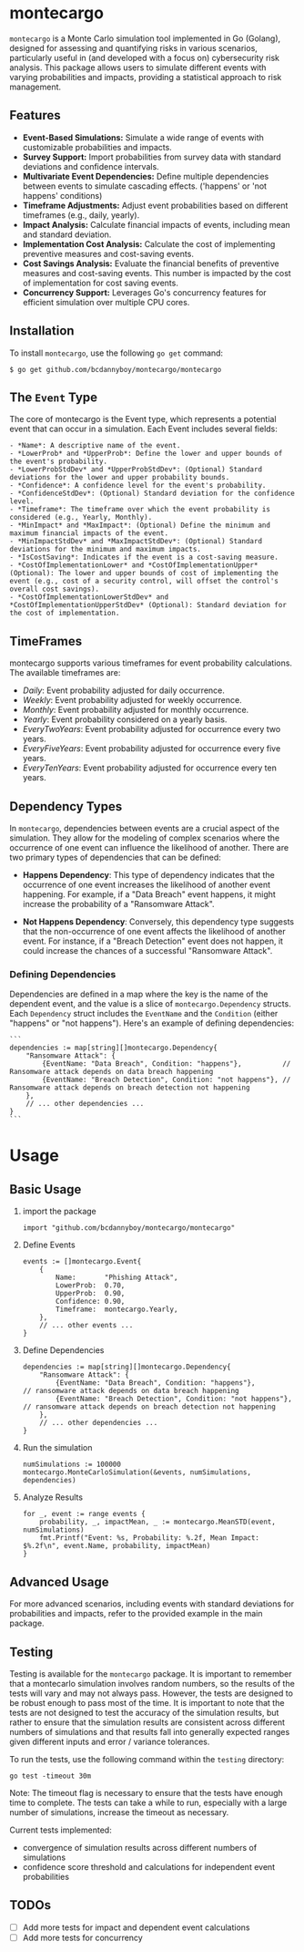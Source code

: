 # montecargo

`montecargo` is a Monte Carlo simulation tool implemented in Go (Golang), designed for assessing and quantifying risks in various scenarios, particularly useful in (and developed with a focus on) cybersecurity risk analysis. This package allows users to simulate different events with varying probabilities and impacts, providing a statistical approach to risk management.

## Features

- **Event-Based Simulations:** Simulate a wide range of events with customizable probabilities and impacts.
- **Survey Support:** Import probabilities from survey data with standard deviations and confidence intervals.
- **Multivariate Event Dependencies:** Define multiple dependencies between events to simulate cascading effects. ('happens' or 'not happens' conditions)
- **Timeframe Adjustments:** Adjust event probabilities based on different timeframes (e.g., daily, yearly).
- **Impact Analysis:** Calculate financial impacts of events, including mean and standard deviation.
- **Implementation Cost Analysis:** Calculate the cost of implementing preventive measures and cost-saving events.
- **Cost Savings Analysis:** Evaluate the financial benefits of preventive measures and cost-saving events. This number is impacted by the cost of implementation for cost saving events.
- **Concurrency Support:** Leverages Go's concurrency features for efficient simulation over multiple CPU cores.

## Installation

To install `montecargo`, use the following `go get` command:

```$ go get github.com/bcdannyboy/montecargo/montecargo```

## The `Event` Type

The core of montecargo is the Event type, which represents a potential event that can occur in a simulation. Each Event includes several fields:

    - *Name*: A descriptive name of the event.
    - *LowerProb* and *UpperProb*: Define the lower and upper bounds of the event's probability.
    - *LowerProbStdDev* and *UpperProbStdDev*: (Optional) Standard deviations for the lower and upper probability bounds.
    - *Confidence*: A confidence level for the event's probability.
    - *ConfidenceStdDev*: (Optional) Standard deviation for the confidence level.
    - *Timeframe*: The timeframe over which the event probability is considered (e.g., Yearly, Monthly).
    - *MinImpact* and *MaxImpact*: (Optional) Define the minimum and maximum financial impacts of the event.
    - *MinImpactStdDev* and *MaxImpactStdDev*: (Optional) Standard deviations for the minimum and maximum impacts.
    - *IsCostSaving*: Indicates if the event is a cost-saving measure.
    - *CostOfImplementationLower* and *CostOfImplementationUpper* (Optional): The lower and upper bounds of cost of implementing the event (e.g., cost of a security control, will offset the control's overall cost savings).
    - *CostOfImplementationLowerStdDev* and *CostOfImplementationUpperStdDev* (Optional): Standard deviation for the cost of implementation.

##  TimeFrames

montecargo supports various timeframes for event probability calculations. The available timeframes are:

- *Daily*: Event probability adjusted for daily occurrence.
- *Weekly*: Event probability adjusted for weekly occurrence.
- *Monthly*: Event probability adjusted for monthly occurrence.
- *Yearly*: Event probability considered on a yearly basis.
- *EveryTwoYears*: Event probability adjusted for occurrence every two years.
- *EveryFiveYears*: Event probability adjusted for occurrence every five years.
- *EveryTenYears*: Event probability adjusted for occurrence every ten years.

## Dependency Types

In `montecargo`, dependencies between events are a crucial aspect of the simulation. They allow for the modeling of complex scenarios where the occurrence of one event can influence the likelihood of another. There are two primary types of dependencies that can be defined:

- **Happens Dependency**: This type of dependency indicates that the occurrence of one event increases the likelihood of another event happening. For example, if a "Data Breach" event happens, it might increase the probability of a "Ransomware Attack".

- **Not Happens Dependency**: Conversely, this dependency type suggests that the non-occurrence of one event affects the likelihood of another event. For instance, if a "Breach Detection" event does not happen, it could increase the chances of a successful "Ransomware Attack".

### Defining Dependencies

Dependencies are defined in a map where the key is the name of the dependent event, and the value is a slice of `montecargo.Dependency` structs. Each `Dependency` struct includes the `EventName` and the `Condition` (either "happens" or "not happens"). Here's an example of defining dependencies:

    ```
    dependencies := map[string][]montecargo.Dependency{
        "Ransomware Attack": {
            {EventName: "Data Breach", Condition: "happens"},          // Ransomware attack depends on data breach happening
            {EventName: "Breach Detection", Condition: "not happens"}, // Ransomware attack depends on breach detection not happening
        },
        // ... other dependencies ...
    }
    ```

# Usage

## Basic Usage

1. import the package

    `import "github.com/bcdannyboy/montecargo/montecargo"`

2. Define Events

    ```
    events := []montecargo.Event{
        {
            Name:       "Phishing Attack",
            LowerProb:  0.70,
            UpperProb:  0.90,
            Confidence: 0.90,
            Timeframe:  montecargo.Yearly,
        },
        // ... other events ...
    }
    ```

3. Define Dependencies

    ```
    dependencies := map[string][]montecargo.Dependency{
		"Ransomware Attack": {
			{EventName: "Data Breach", Condition: "happens"},          // ransomware attack depends on data breach happening
			{EventName: "Breach Detection", Condition: "not happens"}, // ransomware attack depends on breach detection not happening
		},
		// ... other dependencies ...
	}
    ```
4. Run the simulation

    ```
    numSimulations := 100000
	montecargo.MonteCarloSimulation(&events, numSimulations, dependencies)
    ```

5. Analyze Results

    ```
    for _, event := range events {
        probability, _, impactMean, _ := montecargo.MeanSTD(event, numSimulations)
        fmt.Printf("Event: %s, Probability: %.2f, Mean Impact: $%.2f\n", event.Name, probability, impactMean)
    }
    ```

## Advanced Usage

For more advanced scenarios, including events with standard deviations for probabilities and impacts, refer to the provided example in the main package.

## Testing

Testing is available for the `montecargo` package. It is important to remember that a montecarlo simulation involves random numbers, so the results of the tests will vary and may not always pass. However, the tests are designed to be robust enough to pass most of the time. It is important to note that the tests are not designed to test the accuracy of the simulation results, but rather to ensure that the simulation results are consistent across different numbers of simulations and that results fall into generally expected ranges given different inputs and error / variance tolerances.

To run the tests, use the following command within the `testing` directory:

`go test -timeout 30m`

Note: The timeout flag is necessary to ensure that the tests have enough time to complete. The tests can take a while to run, especially with a large number of simulations, increase the timeout as necessary.

Current tests implemented:

- convergence of simulation results across different numbers of simulations
- confidence score threshold and calculations for independent event probabilities

## TODOs

- [ ] Add more tests for impact and dependent event calculations
- [ ] Add more tests for concurrency